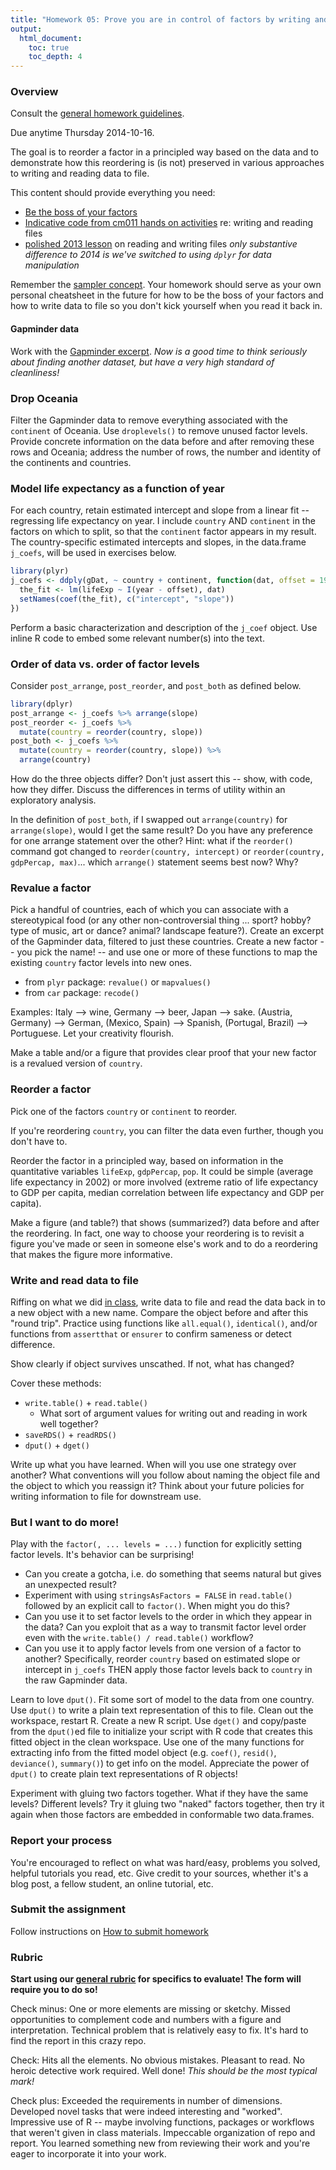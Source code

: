 ```yaml
---
title: "Homework 05: Prove you are in control of factors by writing and reading files"
output:
  html_document:
    toc: true
    toc_depth: 4
---
```


### Overview

Consult the [general homework guidelines](hw00_homework-guidelines.html).

Due anytime Thursday 2014-10-16.

The goal is to reorder a factor in a principled way based on the data and to demonstrate how this reordering is (is not) preserved in various approaches to writing and reading data to file.

This content should provide everything you need:

  * [Be the boss of your factors](block014_factors.html)
  * [Indicative code from cm011 hands on activities](https://github.com/STAT545-UBC/STAT545-UBC.github.io/blob/master/cm011_files-out-in-script.r) re: writing and reading files
  * [polished 2013 lesson](http://www.stat.ubc.ca/~jenny/STAT545A/block05_getNumbersOut.html) on reading and writing files *only substantive difference to 2014 is we've switched to using `dplyr` for data manipulation*

Remember the [sampler concept](http://en.wikipedia.org/wiki/Sampler_(needlework)). Your homework should serve as your own personal cheatsheet in the future for how to be the boss of your factors and how to write data to file so you don't kick yourself when you read it back in.

#### Gapminder data

Work with the [Gapminder excerpt](http://tiny.cc/gapminder). *Now is a good time to think seriously about finding another dataset, but have a very high standard of cleanliness!*

### Drop Oceania

Filter the Gapminder data to remove everything associated with the `continent` of Oceania. Use `droplevels()` to remove unused factor levels. Provide concrete information on the data before and after removing these rows and Oceania; address the number of rows, the number and identity of the continents and countries.

### Model life expectancy as a function of year

For each country, retain estimated intercept and slope from a linear fit -- regressing life expectancy on year. I include `country` AND `continent` in the factors on which to split, so that the `continent` factor appears in my result. The country-specific estimated intercepts and slopes, in the data.frame `j_coefs`, will be used in exercises below.

```r
library(plyr)
j_coefs <- ddply(gDat, ~ country + continent, function(dat, offset = 1952) {
  the_fit <- lm(lifeExp ~ I(year - offset), dat)
  setNames(coef(the_fit), c("intercept", "slope"))
})
```

Perform a basic characterization and description of the `j_coef` object. Use inline R code to embed some relevant number(s) into the text.

### Order of data vs. order of factor levels

Consider `post_arrange`, `post_reorder`, and `post_both` as defined below.

```r
library(dplyr)
post_arrange <- j_coefs %>% arrange(slope)
post_reorder <- j_coefs %>%
  mutate(country = reorder(country, slope))
post_both <- j_coefs %>%
  mutate(country = reorder(country, slope)) %>%
  arrange(country)
```

How do the three objects differ? Don't just assert this -- show, with code, how they differ. Discuss the differences in terms of utility within an exploratory analysis.

In the definition of `post_both`, if I swapped out `arrange(country)` for `arrange(slope)`, would I get the same result? Do you have any preference for one arrange statement over the other? Hint: what if the `reorder()` command got changed to `reorder(country, intercept)` or `reorder(country, gdpPercap, max)`... which `arrange()` statement seems best now? Why?

### Revalue a factor

Pick a handful of countries, each of which you can associate with a stereotypical food (or any other non-controversial thing ... sport? hobby? type of music, art or dance? animal? landscape feature?). Create an excerpt of the Gapminder data, filtered to just these countries. Create a new factor -- you pick the name! -- and use one or more of these functions to map the existing `country` factor levels into new ones.

  * from `plyr` package: `revalue()` or `mapvalues()`
  * from `car` package: `recode()` 
  
Examples: Italy --> wine, Germany --> beer, Japan --> sake. (Austria, Germany) --> German, (Mexico, Spain) --> Spanish, (Portugal, Brazil) --> Portuguese. Let your creativity flourish.

Make a table and/or a figure that provides clear proof that your new factor is a revalued version of `country`.

### Reorder a factor

Pick one of the factors `country` or `continent` to reorder.

If you're reordering `country`, you can filter the data even further, though you don't have to.

Reorder the factor in a principled way, based on information in the quantitative variables `lifeExp`, `gdpPercap`, `pop`. It could be simple (average life expectancy in 2002) or more involved (extreme ratio of life expectancy to GDP per capita, median correlation between life expectancy and GDP per capita).

Make a figure (and table?) that shows (summarized?) data before and after the reordering. In fact, one way to choose your reordering is to revisit a figure you've made or seen in someone else's work and to do a reordering that makes the figure more informative.

### Write and read data to file

Riffing on what we did [in class](cm011_files-out-in.html), write data to file and read the data back in to a new object with a new name. Compare the object before and after this "round trip". Practice using functions like `all.equal()`, `identical()`, and/or functions from `assertthat` or `ensurer` to confirm sameness or detect difference.

Show clearly if object survives unscathed. If not, what has changed?

Cover these methods:

  * `write.table()` + `read.table()`
    - What sort of argument values for writing out and reading in work well together?
  * `saveRDS()` + `readRDS()`
  * `dput()` + `dget()`
  
Write up what you have learned. When will you use one strategy over another? What conventions will you follow about naming the object file and the object to which you reassign it? Think about your future policies for writing information to file for downstream use.

### But I want to do more!

Play with the `factor(, ... levels = ...)` function for explicitly setting factor levels. It's behavior can be surprising!

  - Can you create a gotcha, i.e. do something that seems natural but gives an unexpected result?
  - Experiment with using `stringsAsFactors = FALSE` in `read.table()` followed by an explicit call to `factor()`. When might you do this?
  - Can you use it to set factor levels to the order in which they appear in the data? Can you exploit that as a way to transmit factor level order even with the `write.table() / read.table()` workflow?
  - Can you use it to apply factor levels from one version of a factor to another? Specifically, reorder `country` based on estimated slope or intercept in `j_coefs` THEN apply those factor levels back to `country` in the raw Gapminder data.
  
Learn to love `dput()`. Fit some sort of model to the data from one country. Use `dput()` to write a plain text representation of this to file. Clean out the workspace, restart R. Create a new R script. Use `dget()` and copy/paste from the `dput()`ed file to initialize your script with R code that creates this fitted object in the clean workspace. Use one of the many functions for extracting info from the fitted model object (e.g. `coef()`, `resid()`, `deviance()`, `summary()`) to get info on the model. Appreciate the power of `dput()` to create plain text representations of R objects!

Experiment with gluing two factors together. What if they have the same levels? Different levels? Try it gluing two "naked" factors together, then try it again when those factors are embedded in conformable two data.frames.

### Report your process

You're encouraged to reflect on what was hard/easy, problems you solved, helpful tutorials you read, etc. Give credit to your sources, whether it's a blog post, a fellow student, an online tutorial, etc.

### Submit the assignment

Follow instructions on [How to submit homework](hw00_homework-guidelines.html#how-to-submit-homework)

### Rubric

__Start using our [general rubric](peer-review01_marking-rubric.html) for specifics to evaluate! The form will require you to do so!__

Check minus: One or more elements are missing or sketchy. Missed opportunities to complement code and numbers with a figure and interpretation. Technical problem that is relatively easy to fix. It's hard to find the report in this crazy repo.

Check: Hits all the elements. No obvious mistakes. Pleasant to read. No heroic detective work required. Well done! *This should be the most typical mark!*

Check plus: Exceeded the requirements in number of dimensions. Developed novel tasks that were indeed interesting and "worked". Impressive use of R -- maybe involving functions, packages or workflows that weren't given in class materials. Impeccable organization of repo and report. You learned something new from reviewing their work and you're eager to incorporate it into your work.